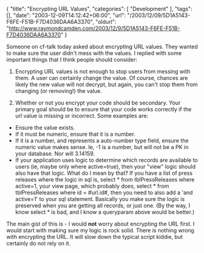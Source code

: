 {
	"title": "Encrypting URL Values",
	"categories": [
		"Development"
	],
	"tags": [],
	"date": "2003-12-09T14:12:42+06:00",
	"url": "/2003/12/09/5D1A5143-F6FE-F51B-F7D4036DAA6A3370",
	"oldurl": "http://www.raymondcamden.com/2003/12/9/5D1A5143-F6FE-F51B-F7D4036DAA6A3370"
}

Someone on cf-talk today asked about encrypting URL values. They wanted to make sure the user didn't mess with the values. I replied with some important things that I think people should consider:

1) Encrypting URL values is not enough to stop users from messing with them. A user can certainly change the value. Of course, chances are likely the new value will not decrypt, but again, you can't stop them from changing (or removing!) the value.

2) Whether or not you encrypt your code should be secondary. Your primary goal should be to ensure that your code works correctly if the url value is missing or incorrect. Some examples are:

<ul>
<li>Ensure the value exists.
<li>If it must be numeric, ensure that it is a number.
<li>If it is a number, and represents a auto-number type field, ensure the numeric value makes sense. Ie, -1 is a number, but will not be a PK in your database. Nor will 3.14159.
<li>If your application uses logic to determine which records are available to users (ie, maybe only where active=true), then your "view" logic should also have that logic. What do I mean by that? If you have a list of press releases where the logic in sql is, select * from tblPressReleases where active=1, your view page, which probably does, select * from tblPressReleases where id = #url.id#, then you need to also add a 'and active=1' to your sql statement. Basically you make sure the logic is preserved when you are getting all records, or just one. (By the way, I know select * is bad, and I know a queryparam above would be better.)
</ul>

The main gist of this is - I would <b>not</b> worry about encrypting the URL first. I would start with making sure my logic is rock solid. There is nothing wrong with encrypting the URL. It will slow down the typical script kiddie, but certainly do not rely on it.